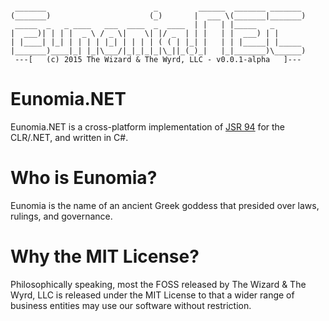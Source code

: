 ```

 _______                        _         ______  _______ _______ 
(_______)                      (_)       |  ___ \(_______|_______)
 _____  _   _ ____   ___  ____  _  ____  | |   | |_____   _       
|  ___)| | | |  _ \ / _ \|    \| |/ _  | | |   | |  ___) | |      
| |____| |_| | | | | |_| | | | | ( ( | |_| |   | | |_____| |_____ 
|_______)____|_| |_|\___/|_|_|_|_|\_||_(_)_|   |_|_______)\______)
 ---[   (c) 2015 The Wizard & The Wyrd, LLC - v0.0.1-alpha   ]---            

 ```
 
 Eunomia.NET
 ===========

 Eunomia.NET is a cross-platform implementation of [JSR 94](https://jcp.org/en/jsr/detail?id=94)
 for the CLR/.NET, and written in C#.
 
 Who is Eunomia?
 ===============
 
 Eunomia is the name of an ancient Greek goddess that presided over laws, rulings, and governance.
 
 Why the MIT License?
 ====================
 
 Philosophically speaking, most the FOSS released by The Wizard & The Wyrd, LLC is released under
 the MIT License to that a wider range of business entities may use our software without restriction.
